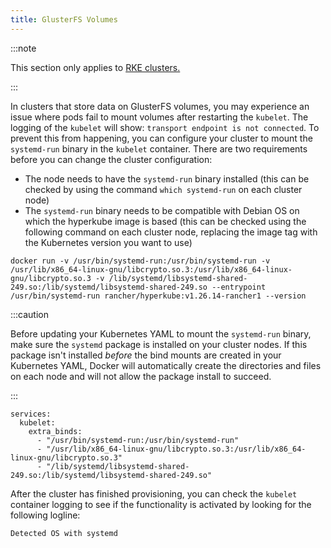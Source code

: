 ```yaml
---
title: GlusterFS Volumes
---
```


<head>
  <link rel="canonical" href="https://ranchermanager.docs.rancher.com/how-to-guides/new-user-guides/manage-clusters/create-kubernetes-persistent-storage/manage-persistent-storage/about-glusterfs-volumes"/>
</head>

:::note

This section only applies to [RKE clusters.](../../../cluster-deployment/launch-kubernetes-with-rancher.md)

:::

In clusters that store data on GlusterFS volumes, you may experience an issue where pods fail to mount volumes after restarting the `kubelet`. The logging of the `kubelet` will show: `transport endpoint is not connected`. To prevent this from happening, you can configure your cluster to mount the `systemd-run` binary in the `kubelet` container. There are two requirements before you can change the cluster configuration:

- The node needs to have the `systemd-run` binary installed (this can be checked by using the command `which systemd-run` on each cluster node)
- The `systemd-run` binary needs to be compatible with Debian OS on which the hyperkube image is based (this can be checked using the following command on each cluster node, replacing the image tag with the Kubernetes version you want to use)

```
docker run -v /usr/bin/systemd-run:/usr/bin/systemd-run -v /usr/lib/x86_64-linux-gnu/libcrypto.so.3:/usr/lib/x86_64-linux-gnu/libcrypto.so.3 -v /lib/systemd/libsystemd-shared-249.so:/lib/systemd/libsystemd-shared-249.so --entrypoint /usr/bin/systemd-run rancher/hyperkube:v1.26.14-rancher1 --version
```

:::caution

Before updating your Kubernetes YAML to mount the `systemd-run` binary, make sure the `systemd` package is installed on your cluster nodes. If this package isn't installed _before_ the bind mounts are created in your Kubernetes YAML, Docker will automatically create the directories and files on each node and will not allow the package install to succeed.

:::

```
services:
  kubelet:
    extra_binds:
      - "/usr/bin/systemd-run:/usr/bin/systemd-run"
      - "/usr/lib/x86_64-linux-gnu/libcrypto.so.3:/usr/lib/x86_64-linux-gnu/libcrypto.so.3"
      - "/lib/systemd/libsystemd-shared-249.so:/lib/systemd/libsystemd-shared-249.so"
```

After the cluster has finished provisioning, you can check the `kubelet` container logging to see if the functionality is activated by looking for the following logline:

```
Detected OS with systemd
```